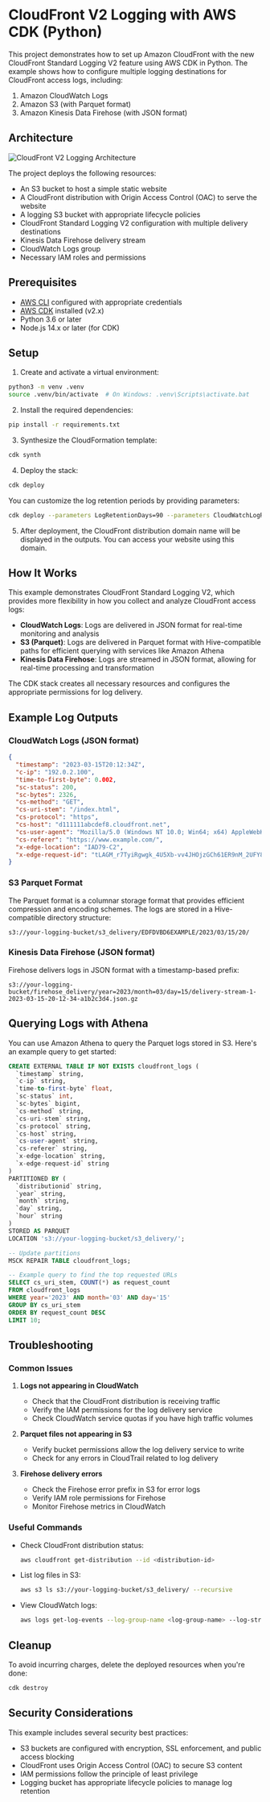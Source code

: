 # CloudFront V2 Logging with AWS CDK (Python)

This project demonstrates how to set up Amazon CloudFront with the new CloudFront Standard Logging V2 feature using AWS CDK in Python. The example shows how to configure multiple logging destinations for CloudFront access logs, including:

1. Amazon CloudWatch Logs
2. Amazon S3 (with Parquet format)
3. Amazon Kinesis Data Firehose (with JSON format)

## Architecture

![CloudFront V2 Logging Architecture](./architecture.drawio.png)

The project deploys the following resources:

- An S3 bucket to host a simple static website
- A CloudFront distribution with Origin Access Control (OAC) to serve the website
- A logging S3 bucket with appropriate lifecycle policies
- CloudFront Standard Logging V2 configuration with multiple delivery destinations
- Kinesis Data Firehose delivery stream
- CloudWatch Logs group
- Necessary IAM roles and permissions

## Prerequisites

- [AWS CLI](https://aws.amazon.com/cli/) configured with appropriate credentials
- [AWS CDK](https://aws.amazon.com/cdk/) installed (v2.x)
- Python 3.6 or later
- Node.js 14.x or later (for CDK)

## Setup

1. Create and activate a virtual environment:

```bash
python3 -m venv .venv
source .venv/bin/activate  # On Windows: .venv\Scripts\activate.bat
```

2. Install the required dependencies:

```bash
pip install -r requirements.txt
```

3. Synthesize the CloudFormation template:

```bash
cdk synth
```

4. Deploy the stack:

```bash
cdk deploy
```

You can customize the log retention periods by providing parameters:

```bash
cdk deploy --parameters LogRetentionDays=90 --parameters CloudWatchLogRetentionDays=60
```

5. After deployment, the CloudFront distribution domain name will be displayed in the outputs. You can access your website using this domain.

## How It Works

This example demonstrates CloudFront Standard Logging V2, which provides more flexibility in how you collect and analyze CloudFront access logs:

- **CloudWatch Logs**: Logs are delivered in JSON format for real-time monitoring and analysis
- **S3 (Parquet)**: Logs are delivered in Parquet format with Hive-compatible paths for efficient querying with services like Amazon Athena
- **Kinesis Data Firehose**: Logs are streamed in JSON format, allowing for real-time processing and transformation

The CDK stack creates all necessary resources and configures the appropriate permissions for log delivery.

## Example Log Outputs

### CloudWatch Logs (JSON format)
```json
{
  "timestamp": "2023-03-15T20:12:34Z",
  "c-ip": "192.0.2.100",
  "time-to-first-byte": 0.002,
  "sc-status": 200,
  "sc-bytes": 2326,
  "cs-method": "GET",
  "cs-uri-stem": "/index.html",
  "cs-protocol": "https",
  "cs-host": "d111111abcdef8.cloudfront.net",
  "cs-user-agent": "Mozilla/5.0 (Windows NT 10.0; Win64; x64) AppleWebKit/537.36",
  "cs-referer": "https://www.example.com/",
  "x-edge-location": "IAD79-C2",
  "x-edge-request-id": "tLAGM_r7TyiRgwgk_4U5Xb-vv4JHOjzGCh61ER9nM_2UFY8hTKdEoQ=="
}
```

### S3 Parquet Format
The Parquet format is a columnar storage format that provides efficient compression and encoding schemes. The logs are stored in a Hive-compatible directory structure:

```
s3://your-logging-bucket/s3_delivery/EDFDVBD6EXAMPLE/2023/03/15/20/
```

### Kinesis Data Firehose (JSON format)
Firehose delivers logs in JSON format with a timestamp-based prefix:

```
s3://your-logging-bucket/firehose_delivery/year=2023/month=03/day=15/delivery-stream-1-2023-03-15-20-12-34-a1b2c3d4.json.gz
```

## Querying Logs with Athena

You can use Amazon Athena to query the Parquet logs stored in S3. Here's an example query to get started:

```sql
CREATE EXTERNAL TABLE IF NOT EXISTS cloudfront_logs (
  `timestamp` string,
  `c-ip` string,
  `time-to-first-byte` float,
  `sc-status` int,
  `sc-bytes` bigint,
  `cs-method` string,
  `cs-uri-stem` string,
  `cs-protocol` string,
  `cs-host` string,
  `cs-user-agent` string,
  `cs-referer` string,
  `x-edge-location` string,
  `x-edge-request-id` string
)
PARTITIONED BY (
  `distributionid` string,
  `year` string,
  `month` string,
  `day` string,
  `hour` string
)
STORED AS PARQUET
LOCATION 's3://your-logging-bucket/s3_delivery/';

-- Update partitions
MSCK REPAIR TABLE cloudfront_logs;

-- Example query to find the top requested URLs
SELECT cs_uri_stem, COUNT(*) as request_count
FROM cloudfront_logs
WHERE year='2023' AND month='03' AND day='15'
GROUP BY cs_uri_stem
ORDER BY request_count DESC
LIMIT 10;
```

## Troubleshooting

### Common Issues

1. **Logs not appearing in CloudWatch**
   - Check that the CloudFront distribution is receiving traffic
   - Verify the IAM permissions for the log delivery service
   - Check CloudWatch service quotas if you have high traffic volumes

2. **Parquet files not appearing in S3**
   - Verify bucket permissions allow the log delivery service to write
   - Check for any errors in CloudTrail related to log delivery

3. **Firehose delivery errors**
   - Check the Firehose error prefix in S3 for error logs
   - Verify IAM role permissions for Firehose
   - Monitor Firehose metrics in CloudWatch

### Useful Commands

- Check CloudFront distribution status:
  ```bash
  aws cloudfront get-distribution --id <distribution-id>
  ```

- List log files in S3:
  ```bash
  aws s3 ls s3://your-logging-bucket/s3_delivery/ --recursive
  ```

- View CloudWatch logs:
  ```bash
  aws logs get-log-events --log-group-name <log-group-name> --log-stream-name <log-stream-name>
  ```

## Cleanup

To avoid incurring charges, delete the deployed resources when you're done:

```bash
cdk destroy
```

## Security Considerations

This example includes several security best practices:

- S3 buckets are configured with encryption, SSL enforcement, and public access blocking
- CloudFront uses Origin Access Control (OAC) to secure S3 content
- IAM permissions follow the principle of least privilege
- Logging bucket has appropriate lifecycle policies to manage log retention
